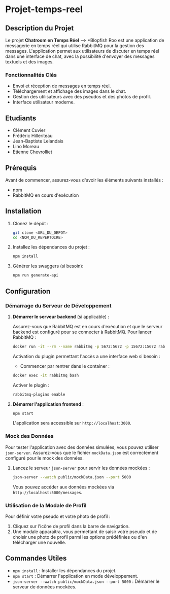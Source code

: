 # Projet-temps-reel

## Description du Projet

Le projet **Chatroom en Temps Réel** --> *Blopfish Roo est une application de messagerie en temps réel qui utilise RabbitMQ pour la gestion des messages. L'application permet aux utilisateurs de discuter en temps réel dans une interface de chat, avec la possibilité d'envoyer des messages textuels et des images.

### Fonctionnalités Clés

- Envoi et réception de messages en temps réel.
- Téléchargement et affichage des images dans le chat.
- Gestion des utilisateurs avec des pseudos et des photos de profil.
- Interface utilisateur moderne.

## Etudiants

- Clément Cuvier
- Frédéric Hilleriteau
- Jean-Baptiste Lelandais
- Lino Moreau
- Etienne Chevrolliet

## Prérequis

Avant de commencer, assurez-vous d'avoir les éléments suivants installés :

- npm 
- RabbitMQ en cours d'exécution

## Installation

1. Clonez le dépôt :

    ```sh
    git clone <URL_DU_DEPOT>
    cd <NOM_DU_REPERTOIRE>
    ```

2. Installez les dépendances du projet :

    ```sh
    npm install
    ```

3. Générer les swaggers (si besoin):

    ```sh
    npm run generate-api
    ```

## Configuration

### Démarrage du Serveur de Développement

1. **Démarrer le serveur backend** (si applicable) :

    Assurez-vous que RabbitMQ est en cours d'exécution et que le serveur backend est configuré pour se connecter à RabbitMQ.
    Pour lancer RabbitMQ :
    ```sh 
    docker run -it --rm --name rabbitmq -p 5672:5672 -p 15672:15672 rabbitmq:3.13-management 
    ```

    Activation du plugin permettant l'accès a une interface web si besoin :

    - Commencer par rentrer dans le container :
    ``` sh
    docker exec -it rabbitmq bash
    ```
    Activer le plugin :
    ```sh 
    rabbitmq-plugins enable
    ```

2. **Démarrer l'application frontend** :

    ```sh
    npm start
    ```

    L'application sera accessible sur `http://localhost:3000`.

### Mock des Données

Pour tester l'application avec des données simulées, vous pouvez utiliser `json-server`. Assurez-vous que le fichier `mockData.json` est correctement configuré pour le mock des données.

1. Lancez le serveur `json-server` pour servir les données mockées :

    ```sh
    json-server --watch public/mockData.json --port 5000
    ```

    Vous pouvez accéder aux données mockées via `http://localhost:5000/messages`.

### Utilisation de la Modale de Profil

Pour définir votre pseudo et votre photo de profil :

1. Cliquez sur l'icône de profil dans la barre de navigation.
2. Une modale apparaîtra, vous permettant de saisir votre pseudo et de choisir une photo de profil parmi les options prédéfinies ou d'en télécharger une nouvelle.

## Commandes Utiles

- `npm install` : Installer les dépendances du projet.
- `npm start` : Démarrer l'application en mode développement.
- `json-server --watch public/mockData.json --port 5000` : Démarrer le serveur de données mockées.